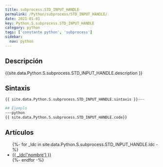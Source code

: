 ```yaml
---
title: subprocess.STD_INPUT_HANDLE
permalink: /Python/subprocess/STD_INPUT_HANDLE/
date: 2021-01-01
key: Python.S.subprocess.STD_INPUT_HANDLE
category: python
tags: ['constante python', 'subprocess']
sidebar: 
  nav: python
---
```


## Descripción
{{site.data.Python.S.subprocess.STD_INPUT_HANDLE.description }}

## Sintaxis
~~~python
{{ site.data.Python.S.subprocess.STD_INPUT_HANDLE.sintaxis }}~~~

## Ejemplo
~~~python
{{ site.data.Python.S.subprocess.STD_INPUT_HANDLE.code}}
~~~

## Artículos
<ul>
{%- for _ldc in site.data.Python.S.subprocess.STD_INPUT_HANDLE.ldc -%}
   <li>
       <a href="{{_ldc['url'] }}">{{ _ldc['nombre'] }}</a>
   </li>
{%- endfor -%}
</ul>
